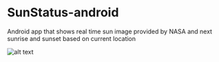 # SunStatus-android
Android app that shows real time sun image provided by NASA and next sunrise and sunset based on current location

![alt text](https://i.imgur.com/3kr87We.jpg)
